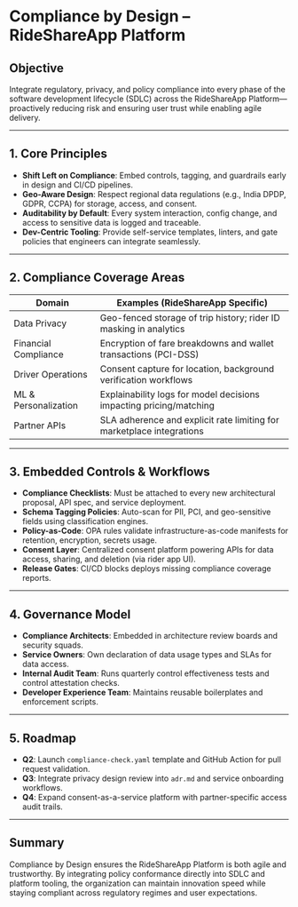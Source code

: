 # Compliance by Design – RideShareApp Platform

## Objective
Integrate regulatory, privacy, and policy compliance into every phase of the software development lifecycle (SDLC) across the RideShareApp Platform—proactively reducing risk and ensuring user trust while enabling agile delivery.

---

## 1. Core Principles
- **Shift Left on Compliance**: Embed controls, tagging, and guardrails early in design and CI/CD pipelines.
- **Geo-Aware Design**: Respect regional data regulations (e.g., India DPDP, GDPR, CCPA) for storage, access, and consent.
- **Auditability by Default**: Every system interaction, config change, and access to sensitive data is logged and traceable.
- **Dev-Centric Tooling**: Provide self-service templates, linters, and gate policies that engineers can integrate seamlessly.

---

## 2. Compliance Coverage Areas
| Domain             | Examples (RideShareApp Specific)                                          |
|--------------------|---------------------------------------------------------------------------|
| Data Privacy       | Geo-fenced storage of trip history; rider ID masking in analytics         |
| Financial Compliance| Encryption of fare breakdowns and wallet transactions (PCI-DSS)           |
| Driver Operations  | Consent capture for location, background verification workflows           |
| ML & Personalization| Explainability logs for model decisions impacting pricing/matching       |
| Partner APIs       | SLA adherence and explicit rate limiting for marketplace integrations      |

---

## 3. Embedded Controls & Workflows
- **Compliance Checklists**: Must be attached to every new architectural proposal, API spec, and service deployment.
- **Schema Tagging Policies**: Auto-scan for PII, PCI, and geo-sensitive fields using classification engines.
- **Policy-as-Code**: OPA rules validate infrastructure-as-code manifests for retention, encryption, secrets usage.
- **Consent Layer**: Centralized consent platform powering APIs for data access, sharing, and deletion (via rider app UI).
- **Release Gates**: CI/CD blocks deploys missing compliance coverage reports.

---

## 4. Governance Model
- **Compliance Architects**: Embedded in architecture review boards and security squads.
- **Service Owners**: Own declaration of data usage types and SLAs for data access.
- **Internal Audit Team**: Runs quarterly control effectiveness tests and control attestation checks.
- **Developer Experience Team**: Maintains reusable boilerplates and enforcement scripts.

---

## 5. Roadmap
- **Q2**: Launch `compliance-check.yaml` template and GitHub Action for pull request validation.
- **Q3**: Integrate privacy design review into `adr.md` and service onboarding workflows.
- **Q4**: Expand consent-as-a-service platform with partner-specific access audit trails.

---

## Summary
Compliance by Design ensures the RideShareApp Platform is both agile and trustworthy. By integrating policy conformance directly into SDLC and platform tooling, the organization can maintain innovation speed while staying compliant across regulatory regimes and user expectations.
